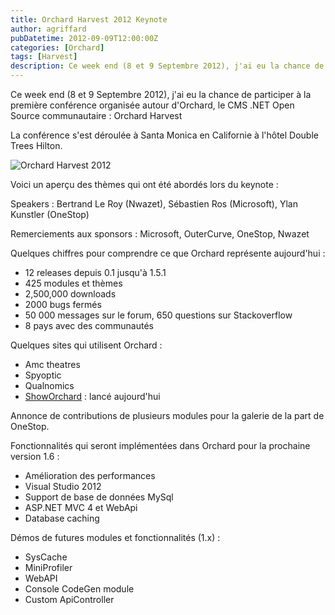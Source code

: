 ```yaml
---
title: Orchard Harvest 2012 Keynote
author: agriffard
pubDatetime: 2012-09-09T12:00:00Z
categories: [Orchard]
tags: [Harvest]
description: Ce week end (8 et 9 Septembre 2012), j'ai eu la chance de participer à la première conférence organisée autour d'Orchard.
---
```


Ce week end (8 et 9 Septembre 2012), j'ai eu la chance de participer à la première conférence organisée autour d'Orchard, le CMS .NET Open Source communautaire : Orchard Harvest

La conférence s'est déroulée à Santa Monica en Californie à l'hôtel Double Trees Hilton.

![Orchard Harvest 2012](/assets/blog/Harvest/2012/OrchardHarvest2012.jpg)

Voici un aperçu des thèmes qui ont été abordés lors du keynote :

Speakers : Bertrand Le Roy (Nwazet), Sébastien Ros (Microsoft), Ylan Kunstler (OneStop)

Remerciements aux sponsors : Microsoft, OuterCurve, OneStop, Nwazet

Quelques chiffres pour comprendre ce que Orchard représente aujourd'hui :

- 12 releases depuis 0.1 jusqu'à 1.5.1
- 425 modules et thèmes
- 2,500,000 downloads
- 2000 bugs fermés
- 50 000 messages sur le forum, 650 questions sur Stackoverflow
- 8 pays avec des communautés

Quelques sites qui utilisent Orchard :

- Amc theatres
- Spyoptic
- Qualnomics
- [ShowOrchard](http://www.showorchard.com/) : lancé aujourd'hui

Annonce de contributions de plusieurs modules pour la galerie de la part de OneStop.

Fonctionnalités qui seront implémentées dans Orchard pour la prochaine version 1.6 :

- Amélioration des performances
- Visual Studio 2012
- Support de base de données MySql
- ASP.NET MVC 4 et WebApi
- Database caching

Démos de futures modules et fonctionnalités (1.x) :

- SysCache
- MiniProfiler
- WebAPI
- Console CodeGen module
- Custom ApiController
